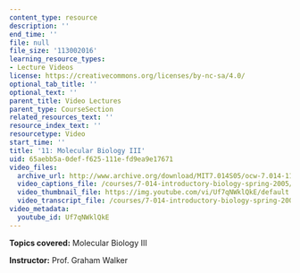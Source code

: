 ```yaml
---
content_type: resource
description: ''
end_time: ''
file: null
file_size: '113002016'
learning_resource_types:
- Lecture Videos
license: https://creativecommons.org/licenses/by-nc-sa/4.0/
optional_tab_title: ''
optional_text: ''
parent_title: Video Lectures
parent_type: CourseSection
related_resources_text: ''
resource_index_text: ''
resourcetype: Video
start_time: ''
title: '11: Molecular Biology III'
uid: 65aebb5a-0def-f625-111e-fd9ea9e17671
video_files:
  archive_url: http://www.archive.org/download/MIT7.014S05/ocw-7.014-11-28feb05-220k.mp4
  video_captions_file: /courses/7-014-introductory-biology-spring-2005/15e25c695669543f9d2c31a0eb70a102_Uf7qNWklQkE.vtt
  video_thumbnail_file: https://img.youtube.com/vi/Uf7qNWklQkE/default.jpg
  video_transcript_file: /courses/7-014-introductory-biology-spring-2005/636ea7fc7666a2fddb9eb0562cd4fd76_Uf7qNWklQkE.pdf
video_metadata:
  youtube_id: Uf7qNWklQkE
---
```


**Topics covered:** Molecular Biology III  
  
**Instructor:** Prof. Graham Walker

